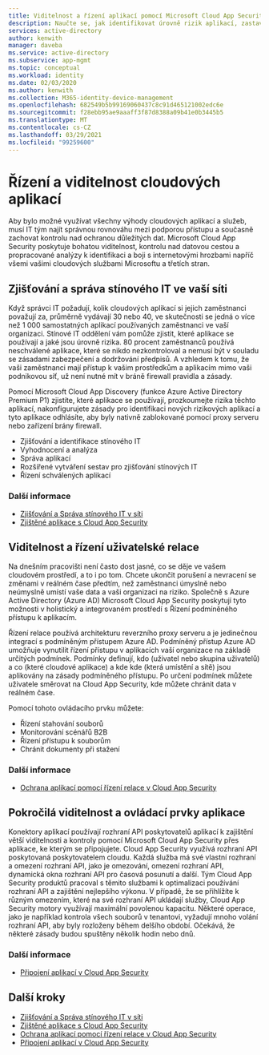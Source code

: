 ```yaml
---
title: Viditelnost a řízení aplikací pomocí Microsoft Cloud App Security
description: Naučte se, jak identifikovat úrovně rizik aplikací, zastavit porušení a nevracení v reálném čase a používat konektory aplikací k využití rozhraní API poskytovatele pro viditelnost a řízení.
services: active-directory
author: kenwith
manager: daveba
ms.service: active-directory
ms.subservice: app-mgmt
ms.topic: conceptual
ms.workload: identity
ms.date: 02/03/2020
ms.author: kenwith
ms.collection: M365-identity-device-management
ms.openlocfilehash: 682549b5b99169060437c8c91d465121002edc6e
ms.sourcegitcommit: f28ebb95ae9aaaff3f87d8388a09b41e0b3445b5
ms.translationtype: MT
ms.contentlocale: cs-CZ
ms.lasthandoff: 03/29/2021
ms.locfileid: "99259600"
---
```

# <a name="cloud-app-visibility-and-control"></a>Řízení a viditelnost cloudových aplikací

Aby bylo možné využívat všechny výhody cloudových aplikací a služeb, musí IT tým najít správnou rovnováhu mezi podporou přístupu a současně zachovat kontrolu nad ochranou důležitých dat. Microsoft Cloud App Security poskytuje bohatou viditelnost, kontrolu nad datovou cestou a propracované analýzy k identifikaci a boji s internetovými hrozbami napříč všemi vašimi cloudových službami Microsoftu a třetích stran.

## <a name="discover-and-manage-shadow-it-in-your-network"></a>Zjišťování a správa stínového IT ve vaší síti

Když správci IT požadují, kolik cloudových aplikací si jejich zaměstnanci považují za, průměrně vydávají 30 nebo 40, ve skutečnosti se jedná o více než 1 000 samostatných aplikací používaných zaměstnanci ve vaší organizaci. Stínové IT oddělení vám pomůže zjistit, které aplikace se používají a jaké jsou úrovně rizika. 80 procent zaměstnanců používá neschválené aplikace, které se nikdo nezkontroloval a nemusí být v souladu se zásadami zabezpečení a dodržování předpisů. A vzhledem k tomu, že vaši zaměstnanci mají přístup k vašim prostředkům a aplikacím mimo vaši podnikovou síť, už není nutné mít v bráně firewall pravidla a zásady.

Pomocí Microsoft Cloud App Discovery (funkce Azure Active Directory Premium P1) zjistíte, které aplikace se používají, prozkoumejte rizika těchto aplikací, nakonfigurujete zásady pro identifikaci nových rizikových aplikací a tyto aplikace odhlásíte, aby byly nativně zablokované pomocí proxy serveru nebo zařízení brány firewall.

- Zjišťování a identifikace stínového IT
- Vyhodnocení a analýza
- Správa aplikací
- Rozšířené vytváření sestav pro zjišťování stínových IT
- Řízení schválených aplikací
 
### <a name="learn-more"></a>Další informace

- [Zjišťování a Správa stínového IT v síti ](/cloud-app-security/tutorial-shadow-it)
- [Zjištěné aplikace s Cloud App Security ](/cloud-app-security/discovered-apps)
 
## <a name="user-session-visibility-and-control"></a>Viditelnost a řízení uživatelské relace 

Na dnešním pracovišti není často dost jasné, co se děje ve vašem cloudovém prostředí, a to i po tom. Chcete ukončit porušení a nevracení se změnami v reálném čase předtím, než zaměstnanci úmyslně nebo neúmyslně umístí vaše data a vaši organizaci na riziko. Společně s Azure Active Directory (Azure AD) Microsoft Cloud App Security poskytují tyto možnosti v holistický a integrovaném prostředí s Řízení podmíněného přístupu k aplikacím. 

Řízení relace používá architekturu reverzního proxy serveru a je jedinečnou integrací s podmíněným přístupem Azure AD. Podmíněný přístup Azure AD umožňuje vynutilit řízení přístupu v aplikacích vaší organizace na základě určitých podmínek. Podmínky definují, kdo (uživatel nebo skupina uživatelů) a co (které cloudové aplikace) a kde kde (která umístění a sítě) jsou aplikovány na zásady podmíněného přístupu. Po určení podmínek můžete uživatele směrovat na Cloud App Security, kde můžete chránit data v reálném čase.  

Pomocí tohoto ovládacího prvku můžete:  
- Řízení stahování souborů
- Monitorování scénářů B2B  
- Řízení přístupu k souborům  
- Chránit dokumenty při stažení  
 
### <a name="learn-more"></a>Další informace

- [Ochrana aplikací pomocí řízení relace v Cloud App Security ](/cloud-app-security/proxy-intro-aad)
 
## <a name="advanced-app-visibility-and-controls"></a>Pokročilá viditelnost a ovládací prvky aplikace 

Konektory aplikací používají rozhraní API poskytovatelů aplikací k zajištění větší viditelnosti a kontroly pomocí Microsoft Cloud App Security přes aplikace, ke kterým se připojujete. Cloud App Security využívá rozhraní API poskytovaná poskytovatelem cloudu. Každá služba má své vlastní rozhraní a omezení rozhraní API, jako je omezování, omezení rozhraní API, dynamická okna rozhraní API pro časová posunutí a další. Tým Cloud App Security produktů pracoval s těmito službami k optimalizaci používání rozhraní API a zajištění nejlepšího výkonu. V případě, že se přihlížíte k různým omezením, které na své rozhraní API ukládají služby, Cloud App Security motory využívají maximální povolenou kapacitu. Některé operace, jako je například kontrola všech souborů v tenantovi, vyžadují mnoho volání rozhraní API, aby byly rozloženy během delšího období. Očekává, že některé zásady budou spuštěny několik hodin nebo dnů. 
 
### <a name="learn-more"></a>Další informace  

- [Připojení aplikací v Cloud App Security ](/cloud-app-security/enable-instant-visibility-protection-and-governance-actions-for-your-apps)

## <a name="next-steps"></a>Další kroky

- [Zjišťování a Správa stínového IT v síti ](/cloud-app-security/tutorial-shadow-it)
- [Zjištěné aplikace s Cloud App Security ](/cloud-app-security/discovered-apps)
- [Ochrana aplikací pomocí řízení relace v Cloud App Security ](/cloud-app-security/proxy-intro-aad)
- [Připojení aplikací v Cloud App Security ](/cloud-app-security/enable-instant-visibility-protection-and-governance-actions-for-your-apps)